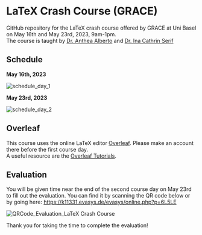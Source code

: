 # LaTeX Crash Course (GRACE)

GitHub repository for the LaTeX crash course offered by GRACE at Uni Basel on May 16th and May 23rd, 2023, 9am-1pm.\
The course is taught by [Dr. Anthea Alberto](https://rise.unibas.ch/de/team/anthea-alberto/) and [Dr. Ina Cathrin Serif](https://dg.philhist.unibas.ch/de/personen/ina-cathrin-serif/)

## Schedule

**May 16th, 2023**

![schedule_day_1](https://github.com/RISE-UNIBAS/grace_latex/assets/94174603/5f93b158-48ce-4224-bf67-3bde28753774)

**May 23rd, 2023**

![schedule_day_2](https://github.com/RISE-UNIBAS/grace_latex/assets/94174603/7a52aebe-6f5b-40e8-9f71-f5aff91aa3fd)

## Overleaf

This course uses the online LaTeX editor [Overleaf](https://www.overleaf.com). Please make an account there before the first course day.\
A useful resource are the [Overleaf Tutorials](https://www.overleaf.com/learn).

## Evaluation

You will be given time near the end of the second course day on May 23rd to fill out the evaluation. You can find it by scanning the QR code below or by going here: https://k11331.evasys.de/evasys/online.php?p=6L5LE 

![QRCode_Evaluation_LaTeX Crash Course](https://github.com/RISE-UNIBAS/grace_latex/assets/94174603/f0eaae65-d1b1-4b30-b0a5-4cd976d6b3a2)

Thank you for taking the time to complete the evaluation!

